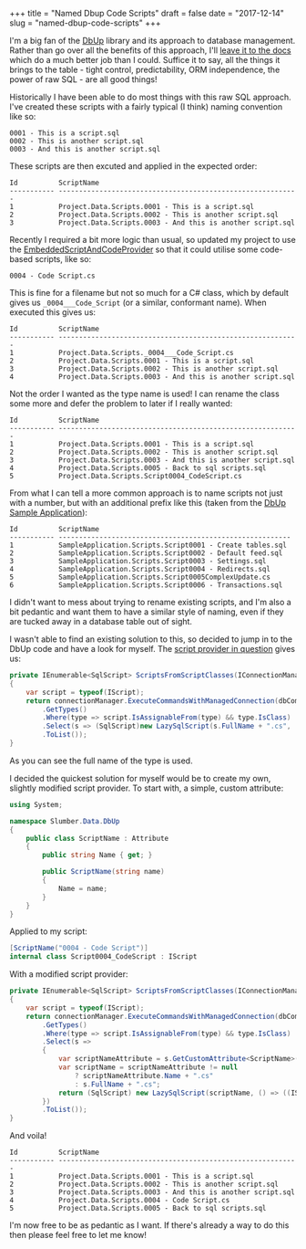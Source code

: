 +++
title = "Named Dbup Code Scripts"
draft = false
date = "2017-12-14"
slug = "named-dbup-code-scripts"
+++

I'm a big fan of the [DbUp](https://github.com/DbUp/DbUp) library and its approach to database management. Rather than go over all the benefits of this approach, I'll [leave it to the docs](http://dbup.readthedocs.io/en/latest/philosophy-behind-dbup/) which do a much better job than I could. Suffice it to say, all the things it brings to the table - tight control, predictability, ORM independence, the power of raw SQL - are all good things!

Historically I have been able to do most things with this raw SQL approach. I've created these scripts with a fairly typical (I think) naming convention like so:

``` text
0001 - This is a script.sql
0002 - This is another script.sql
0003 - And this is another script.sql
```

These scripts are then excuted and applied in the expected order:

``` text
Id          ScriptName
----------- -----------------------------------------------------------
1           Project.Data.Scripts.0001 - This is a script.sql           
2           Project.Data.Scripts.0002 - This is another script.sql     
3           Project.Data.Scripts.0003 - And this is another script.sql 
```

Recently I required a bit more logic than usual, so updated my project to use the [EmbeddedScriptAndCodeProvider](http://dbup.readthedocs.io/en/latest/more-info/script-providers/#embeddedscriptandcodeprovider) so that it could utilise some code-based scripts, like so:

``` text
0004 - Code Script.cs
```

This is fine for a filename but not so much for a C# class, which by default gives us `_0004___Code_Script` (or a similar, conformant name). When executed this gives us:

``` text
Id          ScriptName
----------- -----------------------------------------------------------
1           Project.Data.Scripts._0004___Code_Script.cs
2           Project.Data.Scripts.0001 - This is a script.sql
3           Project.Data.Scripts.0002 - This is another script.sql
4           Project.Data.Scripts.0003 - And this is another script.sql
```

Not the order I wanted as the type name is used! I can rename the class some more and defer the problem to later if I really wanted:

``` text
Id          ScriptName
----------- -----------------------------------------------------------
1           Project.Data.Scripts.0001 - This is a script.sql
2           Project.Data.Scripts.0002 - This is another script.sql
3           Project.Data.Scripts.0003 - And this is another script.sql
4           Project.Data.Scripts.0005 - Back to sql scripts.sql
5           Project.Data.Scripts.Script0004_CodeScript.cs
```

From what I can tell a more common approach is to name scripts not just with a number, but with an additional prefix like this (taken from the [DbUp Sample Application](https://github.com/DbUp/DbUp/tree/master/src/Samples/SampleApplication)):

``` text
Id          ScriptName
----------- ---------------------------------------------------------
1           SampleApplication.Scripts.Script0001 - Create tables.sql
2           SampleApplication.Scripts.Script0002 - Default feed.sql
3           SampleApplication.Scripts.Script0003 - Settings.sql
4           SampleApplication.Scripts.Script0004 - Redirects.sql
5           SampleApplication.Scripts.Script0005ComplexUpdate.cs
6           SampleApplication.Scripts.Script0006 - Transactions.sql
```


I didn't want to mess about trying to rename existing scripts, and I'm also a bit pedantic and want them to have a similar style of naming, even if they are tucked away in a database table out of sight.

I wasn't able to find an existing solution to this, so decided to jump in to the DbUp code and have a look for myself. The [script provider in question](https://github.com/DbUp/DbUp/blob/master/src/DbUp/ScriptProviders/EmbeddedScriptAndCodeProvider.cs) gives us:

``` csharp
private IEnumerable<SqlScript> ScriptsFromScriptClasses(IConnectionManager connectionManager)
{
    var script = typeof(IScript);
    return connectionManager.ExecuteCommandsWithManagedConnection(dbCommandFactory => assembly
        .GetTypes()
        .Where(type => script.IsAssignableFrom(type) && type.IsClass)
        .Select(s => (SqlScript)new LazySqlScript(s.FullName + ".cs", () => ((IScript)Activator.CreateInstance(s)).ProvideScript(dbCommandFactory)))
        .ToList());
}
```

As you can see the full name of the type is used.

I decided the quickest solution for myself would be to create my own, slightly modified script provider. To start with, a simple, custom attribute:

``` csharp
using System;

namespace Slumber.Data.DbUp
{
    public class ScriptName : Attribute
    {
        public string Name { get; }

        public ScriptName(string name)
        {
            Name = name;
        }
    }
}
```

Applied to my script:

``` csharp
[ScriptName("0004 - Code Script")]
internal class Script0004_CodeScript : IScript
```

With a modified script provider:

``` csharp
private IEnumerable<SqlScript> ScriptsFromScriptClasses(IConnectionManager connectionManager)
{
    var script = typeof(IScript);
    return connectionManager.ExecuteCommandsWithManagedConnection(dbCommandFactory => _assembly
        .GetTypes()
        .Where(type => script.IsAssignableFrom(type) && type.IsClass)
        .Select(s =>
        {
            var scriptNameAttribute = s.GetCustomAttribute<ScriptName>(false);
            var scriptName = scriptNameAttribute != null
                ? scriptNameAttribute.Name + ".cs"
                : s.FullName + ".cs";
            return (SqlScript) new LazySqlScript(scriptName, () => ((IScript) Activator.CreateInstance(s)).ProvideScript(dbCommandFactory));
        })
        .ToList());
}
```

And voila!

``` text
Id          ScriptName
----------- -----------------------------------------------------------
1           Project.Data.Scripts.0001 - This is a script.sql
2           Project.Data.Scripts.0002 - This is another script.sql
3           Project.Data.Scripts.0003 - And this is another script.sql
4           Project.Data.Scripts.0004 - Code Script.cs
5           Project.Data.Scripts.0005 - Back to sql scripts.sql
```

I'm now free to be as pedantic as I want. If there's already a way to do this then please feel free to let me know!